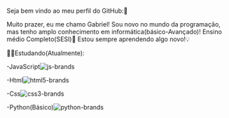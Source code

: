 Seja bem vindo ao meu perfil do GitHub:🥰

Muito prazer, eu me chamo Gabriel!
Sou novo no mundo da programação, 
mas tenho amplo conhecimento em informática(básico-Avançado)!
Ensino médio Completo(SESI)🏫
Estou sempre aprendendo algo novo!💡

🧑‍💻Estudando(Atualmente):

-JavaScript![js-brands](https://user-images.githubusercontent.com/98130988/166143247-d2450b3b-cc30-467b-b307-b65748886e2f.svg)

-Html![html5-brands](https://user-images.githubusercontent.com/98130988/166143286-3d3e2a34-4ee8-4a1e-88f3-90acd5cbe985.svg)

-Css![css3-brands](https://user-images.githubusercontent.com/98130988/166143220-e9597425-f960-446b-a5ff-251d477f70d5.svg)

-Python(Básico)![python-brands](https://user-images.githubusercontent.com/98130988/166143314-d2dcb06c-120d-4e01-87af-d64677b2379c.svg)

